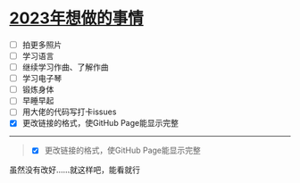 # [2023年想做的事情](https://github.com/noteMay/noteMay.github.io/issues/2)

- [ ] 拍更多照片
- [ ] 学习语言
- [ ] 继续学习作曲、了解作曲
- [ ] 学习电子琴
- [ ] 锻炼身体
- [ ] 早睡早起
- [ ] 用大佬的代码写打卡issues
- [x] 更改链接的格式，使GitHub Page能显示完整

---

> * [x]  更改链接的格式，使GitHub Page能显示完整

虽然没有改好……就这样吧，能看就行